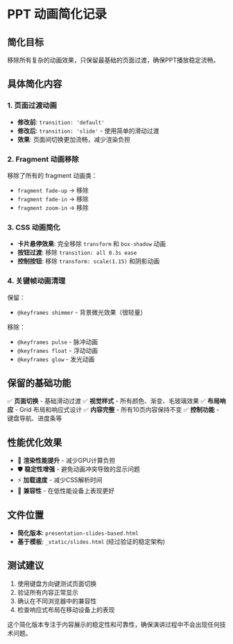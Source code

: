 # PPT 动画简化记录

## 简化目标
移除所有复杂的动画效果，只保留最基础的页面过渡，确保PPT播放稳定流畅。

## 具体简化内容

### 1. 页面过渡动画
- **修改前**: `transition: 'default'`
- **修改后**: `transition: 'slide'` - 使用简单的滑动过渡
- **效果**: 页面间切换更加流畅，减少渲染负担

### 2. Fragment 动画移除
移除了所有的 fragment 动画类：
- `fragment fade-up` → 移除
- `fragment fade-in` → 移除  
- `fragment zoom-in` → 移除

### 3. CSS 动画简化
- **卡片悬停效果**: 完全移除 `transform` 和 `box-shadow` 动画
- **按钮过渡**: 移除 `transition: all 0.3s ease`
- **控制按钮**: 移除 `transform: scale(1.15)` 和阴影动画

### 4. 关键帧动画清理
保留：
- `@keyframes shimmer` - 背景微光效果（很轻量）

移除：
- `@keyframes pulse` - 脉冲动画
- `@keyframes float` - 浮动动画  
- `@keyframes glow` - 发光动画

## 保留的基础功能
✅ **页面切换** - 基础滑动过渡
✅ **视觉样式** - 所有颜色、渐变、毛玻璃效果
✅ **布局响应** - Grid 布局和响应式设计
✅ **内容完整** - 所有10页内容保持不变
✅ **控制功能** - 键盘导航、进度条等

## 性能优化效果
- 🚀 **渲染性能提升** - 减少GPU计算负担
- 🛡️ **稳定性增强** - 避免动画冲突导致的显示问题
- ⚡ **加载速度** - 减少CSS解析时间
- 📱 **兼容性** - 在低性能设备上表现更好

## 文件位置
- **简化版本**: `presentation-slides-based.html`
- **基于模板**: `_static/slides.html` (经过验证的稳定架构)

## 测试建议
1. 使用键盘方向键测试页面切换
2. 验证所有内容正常显示
3. 确认在不同浏览器中的兼容性
4. 检查响应式布局在移动设备上的表现

这个简化版本专注于内容展示的稳定性和可靠性，确保演讲过程中不会出现任何技术问题。